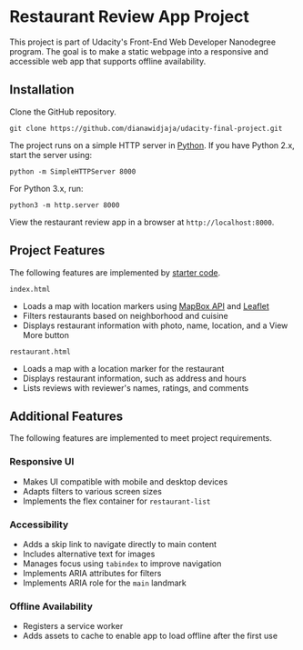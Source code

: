 # Restaurant Review App Project
This project is part of Udacity's Front-End Web Developer Nanodegree program. The goal is to make a static webpage into a responsive and accessible web app that supports offline availability.

## Installation

Clone the GitHub repository.

```
git clone https://github.com/dianawidjaja/udacity-final-project.git
```
The project runs on a simple HTTP server in [Python](https://www.python.org/). If you have Python 2.x, start the server using:

```
python -m SimpleHTTPServer 8000
```
 For Python 3.x, run:
 
 ```
 python3 -m http.server 8000
 ```

View the restaurant review app in a browser at `http://localhost:8000`.

## Project Features

The following features are implemented by [starter code](https://github.com/udacity/mws-restaurant-stage-1).

`index.html`

* Loads a map with location markers using [MapBox API](https://www.mapbox.com/) and [Leaflet](https://leafletjs.com/) 
* Filters restaurants based on neighborhood and cuisine
* Displays restaurant information with photo, name, location, and a View More button

`restaurant.html`
* Loads a map with a location marker for the restaurant
* Displays restaurant information, such as address and hours
* Lists reviews with reviewer's names, ratings, and comments

## Additional Features

The following features are implemented to meet project requirements.

### Responsive UI

* Makes UI compatible with mobile and desktop devices 
* Adapts filters to various screen sizes
* Implements the flex container for `restaurant-list`

### Accessibility

* Adds a skip link to navigate directly to main content
* Includes alternative text for images
* Manages focus using `tabindex` to improve navigation
* Implements ARIA attributes for filters
* Implements ARIA role for the `main` landmark

### Offline Availability

* Registers a service worker
* Adds assets to cache to enable app to load offline after the first use


